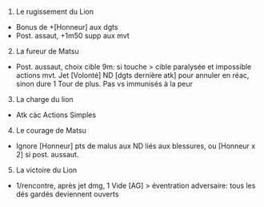1. Le rugissement du Lion
  * Bonus de +[Honneur] aux dgts
  * Post. assaut, +1m50 supp aux mvt
2. La fureur de Matsu
  * Post. aussaut, choix cible 9m: si touche > cible paralysée et impossible
    actions mvt. Jet [Volonté] ND [dgts dernière atk] pour annuler en réac, sinon
    dure 1 Tour de plus. Pas vs immunisés à la peur
3. La charge du lion
  * Atk càc Actions Simples
4. Le courage de Matsu
  * Ignore [Honneur] pts de malus aux ND liés aux blessures, ou [Honneur x 2] si
    post. aussaut.
5. La victoire du Lion
  * 1/rencontre, après jet dmg, 1 Vide [AG] > éventration adversaire: tous les dés
    gardés deviennent ouverts
